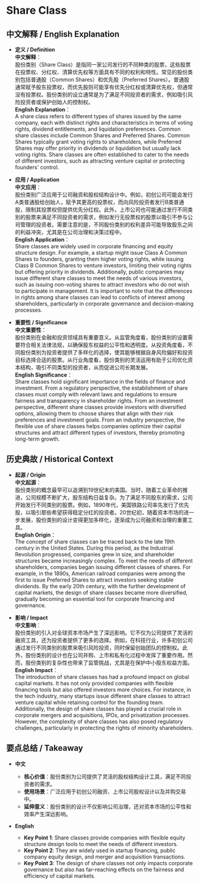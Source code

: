 # Share Class

## 中文解释 / English Explanation

* **定义 / Definition**  
  **中文解释**：  
  股份类别（Share Class）是指同一家公司发行的不同种类的股票，这些股票在投票权、分红权、清算优先权等方面具有不同的权利和特性。常见的股份类别包括普通股（Common Shares）和优先股（Preferred Shares）。普通股通常赋予股东投票权，而优先股则可能享有优先分红权或清算优先权，但通常没有投票权。股份类别的设立通常是为了满足不同投资者的需求，例如吸引风险投资者或保护创始人的控制权。  
  **English Explanation**：  
  A share class refers to different types of shares issued by the same company, each with distinct rights and characteristics in terms of voting rights, dividend entitlements, and liquidation preferences. Common share classes include Common Shares and Preferred Shares. Common Shares typically grant voting rights to shareholders, while Preferred Shares may offer priority in dividends or liquidation but usually lack voting rights. Share classes are often established to cater to the needs of different investors, such as attracting venture capital or protecting founders' control.

* **应用 / Application**  
  **中文应用**：  
  股份类别广泛应用于公司融资和股权结构设计中。例如，初创公司可能会发行A类普通股给创始人，赋予其更高的投票权，而向风险投资者发行B类普通股，限制其投票权但提供优先分红权。此外，上市公司也可能通过发行不同类别的股票来满足不同投资者的需求，例如发行无投票权的股票以吸引不参与公司管理的投资者。需要注意的是，不同股份类别的权利差异可能导致股东之间的利益冲突，尤其是在公司治理和决策过程中。  
  **English Application**：  
  Share classes are widely used in corporate financing and equity structure design. For example, a startup might issue Class A Common Shares to founders, granting them higher voting rights, while issuing Class B Common Shares to venture investors, limiting their voting rights but offering priority in dividends. Additionally, public companies may issue different share classes to meet the needs of various investors, such as issuing non-voting shares to attract investors who do not wish to participate in management. It is important to note that the differences in rights among share classes can lead to conflicts of interest among shareholders, particularly in corporate governance and decision-making processes.

* **重要性 / Significance**  
  **中文重要性**：  
  股份类别在金融和投资领域具有重要意义。从监管角度看，股份类别的设置需要符合相关法律法规，以确保股东权益的公平性和透明度。从投资角度看，不同股份类别为投资者提供了多样化的选择，使其能够根据自身风险偏好和投资目标选择合适的股票。从行业角度看，股份类别的灵活运用有助于公司优化资本结构，吸引不同类型的投资者，从而促进公司长期发展。  
  **English Significance**：  
  Share classes hold significant importance in the fields of finance and investment. From a regulatory perspective, the establishment of share classes must comply with relevant laws and regulations to ensure fairness and transparency in shareholder rights. From an investment perspective, different share classes provide investors with diversified options, allowing them to choose shares that align with their risk preferences and investment goals. From an industry perspective, the flexible use of share classes helps companies optimize their capital structures and attract different types of investors, thereby promoting long-term growth.

## 历史典故 / Historical Context

* **起源 / Origin**  
  **中文起源**：  
  股份类别的概念最早可以追溯到19世纪末的美国。当时，随着工业革命的推进，公司规模不断扩大，股东结构日益复杂。为了满足不同股东的需求，公司开始发行不同类别的股票。例如，1890年代，美国铁路公司率先发行了优先股，以吸引那些希望获得稳定分红的投资者。20世纪初，随着资本市场的进一步发展，股份类别的设计变得更加多样化，逐渐成为公司融资和治理的重要工具。  
  **English Origin**：  
  The concept of share classes can be traced back to the late 19th century in the United States. During this period, as the Industrial Revolution progressed, companies grew in size, and shareholder structures became increasingly complex. To meet the needs of different shareholders, companies began issuing different classes of shares. For example, in the 1890s, American railroad companies were among the first to issue Preferred Shares to attract investors seeking stable dividends. By the early 20th century, with the further development of capital markets, the design of share classes became more diversified, gradually becoming an essential tool for corporate financing and governance.

* **影响 / Impact**  
  **中文影响**：  
  股份类别的引入对全球资本市场产生了深远影响。它不仅为公司提供了灵活的融资工具，还为投资者提供了更多的选择。例如，在科技行业，许多初创公司通过发行不同类别的股票来吸引风险投资，同时保留创始团队的控制权。此外，股份类别的设计也在公司并购、上市和私有化过程中发挥了重要作用。然而，股份类别的复杂性也带来了监管挑战，尤其是在保护中小股东权益方面。  
  **English Impact**：  
  The introduction of share classes has had a profound impact on global capital markets. It has not only provided companies with flexible financing tools but also offered investors more choices. For instance, in the tech industry, many startups issue different share classes to attract venture capital while retaining control for the founding team. Additionally, the design of share classes has played a crucial role in corporate mergers and acquisitions, IPOs, and privatization processes. However, the complexity of share classes has also posed regulatory challenges, particularly in protecting the rights of minority shareholders.

## 要点总结 / Takeaway

* **中文**  
  - **核心价值**：股份类别为公司提供了灵活的股权结构设计工具，满足不同投资者的需求。  
  - **使用场景**：广泛应用于初创公司融资、上市公司股权设计以及并购交易中。  
  - **延伸意义**：股份类别的设计不仅影响公司治理，还对资本市场的公平性和效率产生深远影响。  

* **English**  
  - **Key Point 1**: Share classes provide companies with flexible equity structure design tools to meet the needs of different investors.  
  - **Key Point 2**: They are widely used in startup financing, public company equity design, and merger and acquisition transactions.  
  - **Key Point 3**: The design of share classes not only impacts corporate governance but also has far-reaching effects on the fairness and efficiency of capital markets.